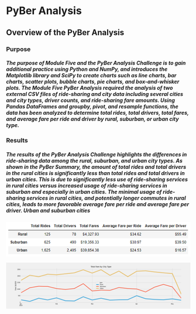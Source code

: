 # PyBer Analysis

## Overview of the PyBer Analysis

### Purpose

##### The purpose of Module Five and the PyBer Analysis Challenge is to gain additional practice using Python and NumPy, and introduces the Matplotlib library and SciPy to create charts such as line charts, bar charts, scatter plots, bubble charts, pie charts, and box-and-whisker plots.  The Module Five PyBer Analysis required the analysis of two external CSV files of ride-sharing and city data including several cities and city types, driver counts, and ride-sharing fare amounts.  Using Pandas DataFrames and groupby, pivot, and resample functions, the data has been analyzed to determine total rides, total drivers, total fares, and average fare per ride and driver by rural, suburban, or urban city type.

### Results

##### The results of the PyBer Analysis Challenge highlights the differences in ride-sharing data among the rural, suburban, and urban city types. As shown in the PyBer Summary, the amount of total rides and total drivers in the rural cities is significantly less than total rides and total drivers in urban cities.  This is due to significantly less use of ride-sharing services in rural cities versus increased usage of ride-sharing services in suburban and especially in urban cities.  The minimal usage of ride-sharing services in rural cities, and potentially longer commutes in rural cities, leads to more favorable average fare per ride and average fare per driver.  Urban and suburban cities 

![](analysis/PyBer_summary.PNG)

![](analysis/PyBer_fare_summary.PNG)



